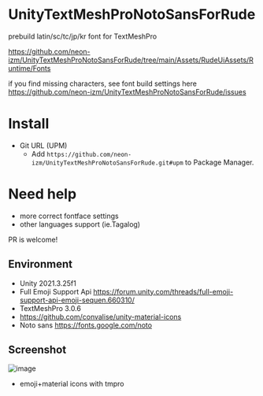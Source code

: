 # UnityTextMeshProNotoSansForRude
prebuild latin/sc/tc/jp/kr font for TextMeshPro

https://github.com/neon-izm/UnityTextMeshProNotoSansForRude/tree/main/Assets/RudeUiAssets/Runtime/Fonts

if you find missing characters, see font build settings here  
https://github.com/neon-izm/UnityTextMeshProNotoSansForRude/issues

# Install
- Git URL (UPM)
  - Add `https://github.com/neon-izm/UnityTextMeshProNotoSansForRude.git#upm` to Package Manager.

# Need help
- more correct fontface settings
- other languages support (ie.Tagalog)

PR is welcome!

## Environment
- Unity 2021.3.25f1
- Full Emoji Support Api  https://forum.unity.com/threads/full-emoji-support-api-emoji-sequen.660310/
- TextMeshPro 3.0.6
- https://github.com/convalise/unity-material-icons
- Noto sans https://fonts.google.com/noto 

## Screenshot
![image](https://github.com/neon-izm/UnityTextMeshProNotoSansForRude/assets/3115650/a3b575e0-1449-467c-bff4-c3b36d503426)

- emoji+material icons with tmpro
